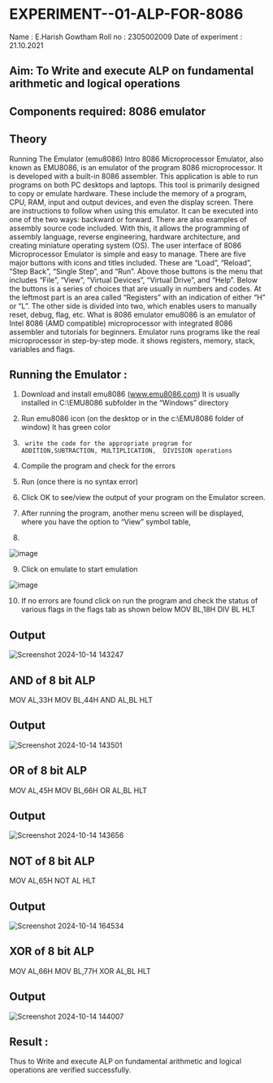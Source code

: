 # EXPERIMENT--01-ALP-FOR-8086
Name : E.Harish Gowtham
Roll no : 2305002009
Date of experiment : 21.10.2021





## Aim: To Write and execute ALP on fundamental arithmetic and logical operations
## Components required: 8086  emulator 
## Theory 
Running The Emulator (emu8086) Intro 8086 Microprocessor Emulator, also known as EMU8086, is an emulator of the program 8086 microprocessor. It is developed with a built-in 8086 assembler. This application is able to run programs on both PC desktops and laptops. This tool is primarily designed to copy or emulate hardware. These include the memory of a program, CPU, RAM, input and output devices, and even the display screen. There are instructions to follow when using this emulator. It can be executed into one of the two ways: backward or forward. There are also examples of assembly source code included. With this, it allows the programming of assembly language, reverse engineering, hardware architecture, and creating miniature operating system (OS). The user interface of 8086 Microprocessor Emulator is simple and easy to manage. There are five major buttons with icons and titles included. These are “Load”, “Reload”, “Step Back”, “Single Step”, and “Run”. Above those buttons is the menu that includes “File”, “View”, “Virtual Devices”, “Virtual Drive”, and “Help”. Below the buttons is a series of choices that are usually in numbers and codes. At the leftmost part is an area called “Registers” with an indication of either “H” or “L”. The other side is divided into two, which enables users to manually reset, debug, flag, etc. What is 8086 emulator emu8086 is an emulator of Intel 8086 (AMD compatible) microprocessor with integrated 8086 assembler and tutorials for beginners. Emulator runs programs like the real microprocessor in step-by-step mode. it shows registers, memory, stack, variables and flags.


 ## Running the Emulator :
1.	Download and install emu8086 (www.emu8086.com) It is usually installed in C:\EMU8086 subfolder in the “Windows” directory
2.	  Run  emu8086 icon (on the desktop or in the c:\EMU8086 folder of window) It has green color 
 
 
3.		write the code for the appropriate program for ADDITION,SUBTRACTION, MULTIPLICATION,  DIVISION operations 

4.	 Compile the program and check for the errors 
5.	Run (once there is no syntax error) 

6.	Click OK to see/view the output of your program on the Emulator screen. 


7.	After running the program, another menu screen will be displayed, where you have the option to “View” symbol table,
8.	 


![image](https://user-images.githubusercontent.com/36288975/189273263-d65baae9-4b8f-4723-afb3-c0ffa4052b04.png)











9.	Click on emulate to start emulation 








![image](https://user-images.githubusercontent.com/36288975/189273273-9bb36ec1-e2e8-4892-8d35-37707332bfdc.png)






10.	If no errors are found click on run the program and check the status of various flags in the flags tab as shown below 
MOV BL,18H
DIV BL
HLT


## Output  
![Screenshot 2024-10-14 143247](https://github.com/user-attachments/assets/b107da71-4fcb-48af-8cb0-aebdde04eae8)


## AND of 8 bit ALP
MOV AL,33H
MOV BL,44H
AND AL,BL
HLT

## Output
![Screenshot 2024-10-14 143501](https://github.com/user-attachments/assets/c24bc536-cd65-4310-9c79-1b266589c4ff)

## OR of 8 bit ALP
MOV AL,45H
MOV BL,66H
OR AL,BL
HLT

## Output
![Screenshot 2024-10-14 143656](https://github.com/user-attachments/assets/fa440da3-976e-46c5-ae24-55d92c59d19d)

## NOT of 8 bit ALP
MOV AL,65H
NOT AL
HLT

## Output
![Screenshot 2024-10-14 164534](https://github.com/user-attachments/assets/3e62ab9d-6594-442c-b87f-d9dfa4d57cda)

## XOR of 8 bit ALP
MOV AL,66H
MOV BL,77H
XOR AL,BL
HLT
## Output
![Screenshot 2024-10-14 144007](https://github.com/user-attachments/assets/a78ea66f-5f12-4eeb-bfe5-5e79ed788018)

## Result :
Thus to Write and execute ALP on fundamental arithmetic and logical operations are verified
successfully.









